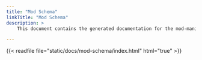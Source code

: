 ```yaml
---
title: "Mod Schema"
linkTitle: "Mod Schema"
description: > 
    This document contains the generated documentation for the mod-manifest.json file.

---
```


{{< readfile file="static/docs/mod-schema/index.html" html="true" >}}